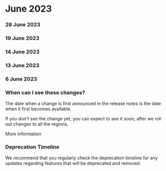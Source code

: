 ﻿# June 2023


### 28 June 2023




### 19 June 2023




### 14 June 2023




### 13 June 2023




### 6 June 2023




### When can I see these changes?

The date when a change is first announced in the release notes is the date when it first becomes available.

If you don't see the change yet, you can expect to see it soon, after we roll out changes to all the regions.

More information


### Deprecation Timeline

We recommend that you regularly check the deprecation timeline for any updates regarding features that will be deprecated and removed.

